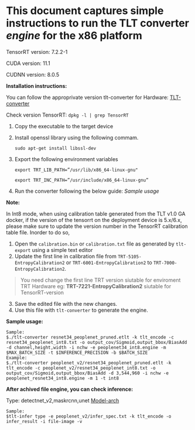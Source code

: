 # This document captures simple instructions to run the TLT converter _engine_ for the x86 platform

TensorRT version: 7.2.2-1

CUDA version: 11.1

CUDNN version: 8.0.5


**Installation instructions:**

You can follow the approprivate version tlt-converter for Hardware: [TLT-converter](https://docs.nvidia.com/metropolis/deepstream/dev-guide/text/DS_TLT_integration.html#id16)

Check version TensorRT: `dpkg -l | grep TensorRT`

1. Copy the executable to the target device 
2. Install openssl library using the following commam.
    
    `sudo apt-get install libssl-dev`

3. Export the following environment variables
  
    `export TRT_LIB_PATH=”/usr/lib/x86_64-linux-gnu"`

    `export TRT_INC_PATH=”/usr/include/x86_64-linux-gnu”`
    
4. Run the converter following the below guide: _Sample usage_


**Note:** 

In Int8 mode, when using calibration table generated from the TLT v1.0 GA docker, if the version of the tensorrt on the deployment device is 5.x/6.x, please make sure to update the version number in the TensorRT calibration table file. Inorder to do so, 
1. Open the `calibration.bin` or `calibration.txt` file as generated by `tlt-export` using a simple text editor
2. Update the first line in calibration file from `TRT-5105-EntropyCalibration2` or `TRT-6001-EntropyCalibration2` to `TRT-7000-EntropyCalibration2`. 

> You need change the first line TRT version siutable for enviroment TRT Hardware eg: **TRT-7221-EntropyCalibration2** siutable for TensorRT-version

3. Save the edited file with the new changes. 
4. Use this file with `tlt-converter` to generate the engine.


**Sample usage:**

    Sample:
    $./tlt-converter resnet34_peoplenet_pruned.etlt -k tlt_encode -c resnet34_peoplenet_int8.txt -o output_cov/Sigmoid,output_bbox/BiasAdd -d channel,height,width -i nchw -e peoplenet34_int8.engine -m $MAX_BATCH_SIZE -t $INFERENCE_PRECISION -b $BATCH_SIZE
    Example:
    $./tlt-converter peoplenet_v2/resnet34_peoplenet_pruned.etlt -k tlt_encode -c peoplenet_v2/resnet34_peoplenet_int8.txt -o output_cov/Sigmoid,output_bbox/BiasAdd -d 3,544,960 -i nchw -e peoplenet_resnet34_int8.engine -m 1 -t int8 

**After achived file engine, you can check inference:**

Type: detectnet_v2,maskrcnn,unet [Model-arch](https://docs.nvidia.com/tlt/tlt-user-guide/text/deepstream_tlt_integration.html#id2)

    Sample:
    $tlt-infer type -e peoplenet_v2/infer_spec.txt -k tlt_encode -o infer_result -i file-image -v
 
